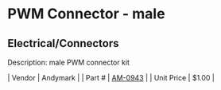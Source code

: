 # PWM Connector - male
## Electrical/Connectors
Description: 	male PWM connector kit 

| Vendor | Andymark | 
| Part # | [AM-0943](http://www.andymark.com/product-p/am-0943.htm) | 
| Unit Price | $1.00 | 
